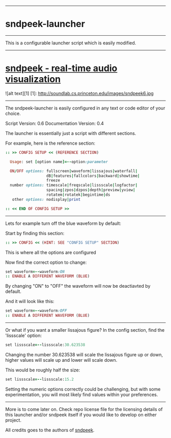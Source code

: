 -----------------------------
sndpeek-launcher
================
----------
This is a configurable launcher script which is easily modified.

-----------------------------
[sndpeek - real-time audio visualization](http://soundlab.cs.princeton.edu/software/sndpeek/)
================

![alt text][1]
  [1]: http://soundlab.cs.princeton.edu/images/sndpeek6.jpg

----------
The sndpeek-launcher is easily configured in any text or code editor of your choice.


Script Version: 0.6
Documentation Version: 0.4

The launcher is essentially just a script with different sections.

For example, here is the reference section:
```ruby
:: >> CONFIG SETUP << (REFERENCE SECTION)

  Usage: set [option name]=--option:parameter

  ON/OFF options: fullscreen|waveform|lissajous|waterfall|
                  dB|features|fallcolors|backward|showtime|
                  freeze
  number options: timescale|freqscale|lissscale|logfactor|
                  spacing|zpos|dzpos|depth|preview|yview|
                  rotatem|rotatek|begintime|ds
   other options: nodisplay|print

:: << END OF CONFIG SETUP >>
```
----------
Lets for example turn off the blue waveform by default:

Start by finding this section:
```ruby
:: >> CONFIG << (HINT: SEE "CONFIG SETUP" SECTION)
```
This is where all the options are configured

Now find the correct option to change:
```ruby
set waveform=--waveform:ON
:: ENABLE A DIFFERENT WAVEFORM (BLUE)
```
By changing "ON" to "OFF" the waveform will now be deactiavted by default.

And it will look like this:
```ruby
set waveform=--waveform:OFF
:: ENABLE A DIFFERENT WAVEFORM (BLUE)
```
-----------------------------
Or what if you want a smaller lissajous figure?
In the config section, find the 'lissscale' option:
```ruby
set lissscale=--lissscale:30.623538
```
Changing the number 30.623538 will scale the lissajous figure up or down, higher values will scale up and lower will scale down.


This would be roughly half the size:
```ruby
set lissscale=--lissscale:15.2
```

Setting the numeric options correctly could be challenging, but with some experimentation, you will most likely find values within your preferences.


-----------------------------
More is to come later on. Check repo license file for the licensing details of this launcher and/or sndpeek itself if you would like to develop on either project.

All credits goes to the authors of [sndpeek](http://soundlab.cs.princeton.edu/software/sndpeek/).
